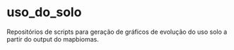# uso_do_solo

Repositórios de scripts para geração de gráficos de evolução do uso solo a partir do output do mapbiomas.
